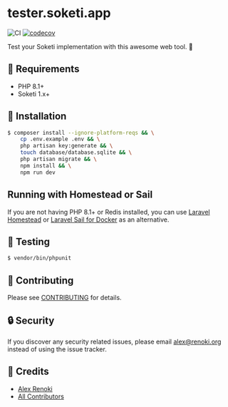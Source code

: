 tester.soketi.app
=================

![CI](https://github.com/soketi/tester/workflows/CI/badge.svg?branch=master)
[![codecov](https://codecov.io/gh/soketi/tester/branch/master/graph/badge.svg?token=b12HgFrUV3)](https://codecov.io/gh/soketi/tester)

Test your Soketi implementation with this awesome web tool. 🥰

## 🙌 Requirements

- PHP 8.1+
- Soketi 1.x+

## 🚀 Installation

```bash
$ composer install --ignore-platform-reqs && \
    cp .env.example .env && \
    php artisan key:generate && \
    touch database/database.sqlite && \
    php artisan migrate && \
    npm install && \
    npm run dev
```

## Running with Homestead or Sail

If you are not having PHP 8.1+ or Redis installed, you can use [Laravel Homestead](https://laravel.com/docs/master/homestead#per-project-installation) or [Laravel Sail for Docker](https://laravel.com/docs/master/sail) as an alternative.

## 🐛 Testing

``` bash
$ vendor/bin/phpunit
```

## 🤝 Contributing

Please see [CONTRIBUTING](CONTRIBUTING.md) for details.

## 🔒  Security

If you discover any security related issues, please email alex@renoki.org instead of using the issue tracker.

## 🎉 Credits

- [Alex Renoki](https://github.com/rennokki)
- [All Contributors](../../contributors)
